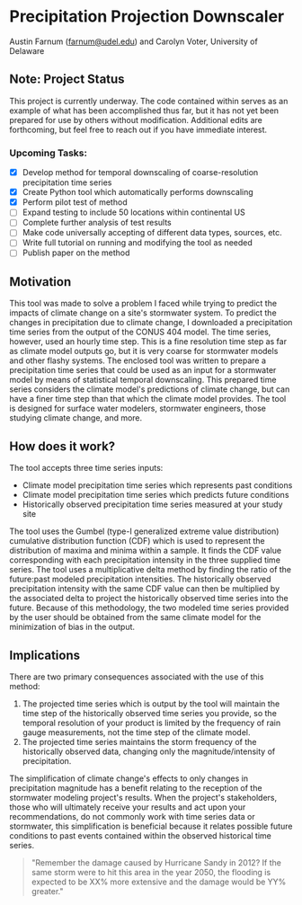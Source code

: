 # Precipitation Projection Downscaler
Austin Farnum (farnum@udel.edu) and Carolyn Voter, University of Delaware

## Note: Project Status
This project is currently underway. The code contained within serves as an example of what has been accomplished thus far, but it has not yet been prepared for use by others without modification. Additional edits are forthcoming, but feel free to reach out if you have immediate interest.

### Upcoming Tasks:
- [x] Develop method for temporal downscaling of coarse-resolution precipitation time series
- [x] Create Python tool which automatically performs downscaling
- [x] Perform pilot test of method
- [ ] Expand testing to include 50 locations within continental US
- [ ] Complete further analysis of test results
- [ ] Make code universally accepting of different data types, sources, etc.
- [ ] Write full tutorial on running and modifying the tool as needed
- [ ] Publish paper on the method

## Motivation
This tool was made to solve a problem I faced while trying to predict the impacts of climate change on a site's stormwater system. To predict the changes in precipitation due to climate change, I downloaded a precipitation time series from the output of the CONUS 404 model. The time series, however, used an hourly time step. This is a fine resolution time step as far as climate model outputs go, but it is very coarse for stormwater models and other flashy systems. The enclosed tool was written to prepare a precipitation time series that could be used as an input for a stormwater model by means of statistical temporal downscaling. This prepared time series considers the climate model's predictions of climate change, but can have a finer time step than that which the climate model provides. The tool is designed for surface water modelers, stormwater engineers, those studying climate change, and more.

## How does it work?
The tool accepts three time series inputs:
- Climate model precipitation time series which represents past conditions
- Climate model precipitation time series which predicts future conditions
- Historically observed precipitation time series measured at your study site

The tool uses the Gumbel (type-I generalized extreme value distribution) cumulative distribution function (CDF) which is used to represent the distribution of maxima and minima within a sample. It finds the CDF value corresponding with each precipitation intensity in the three supplied time series. The tool uses a multiplicative delta method by finding the ratio of the future:past modeled precipitation intensities. The historically observed precipitation intensity with the same CDF value can then be multiplied by the associated delta to project the historically observed time series into the future. Because of this methodology, the two modeled time series provided by the user should be obtained from the same climate model for the minimization of bias in the output.

## Implications
There are two primary consequences associated with the use of this method:
1. The projected time series which is output by the tool will maintain the time step of the historically observed time series you provide, so the temporal resolution of your product is limited by the frequency of rain gauge measurements, not the time step of the climate model.
2. The projected time series maintains the storm frequency of the historically observed data, changing only the magnitude/intensity of precipitation. 

The simplification of climate change's effects to only changes in precipitation magnitude has a benefit relating to the reception of the stormwater modeling project's results. When the project's stakeholders, those who will ultimately receive your results and act upon your recommendations, do not commonly work with time series data or stormwater, this simplification is beneficial because it relates possible future conditions to past events contained within the observed historical time series. 

> "Remember the damage caused by Hurricane Sandy in 2012? If the same storm were to hit this area in the year 2050, the flooding is expected to be XX% more extensive and the damage would be YY% greater."